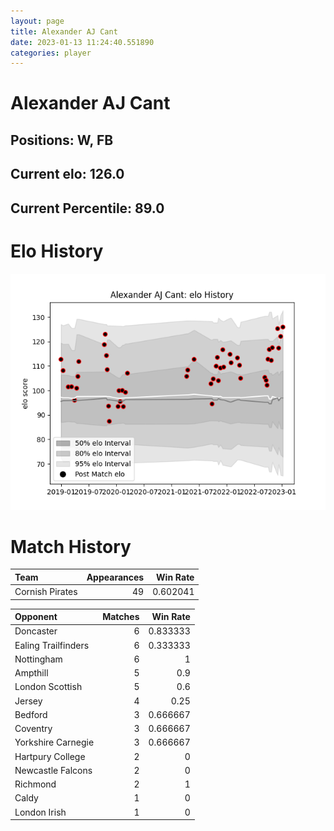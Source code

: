 ```yaml
---  
layout: page  
title: Alexander AJ Cant  
date: 2023-01-13 11:24:40.551890  
categories: player  
---
```

# Alexander AJ Cant

## Positions: W, FB

## Current elo: 126.0

## Current Percentile: 89.0

# Elo History


![elo history](history_AlexanderAJCant.png)
# Match History


| Team            |   Appearances |   Win Rate |
|:----------------|--------------:|-----------:|
| Cornish Pirates |            49 |   0.602041 |

| Opponent            |   Matches |   Win Rate |
|:--------------------|----------:|-----------:|
| Doncaster           |         6 |   0.833333 |
| Ealing Trailfinders |         6 |   0.333333 |
| Nottingham          |         6 |   1        |
| Ampthill            |         5 |   0.9      |
| London Scottish     |         5 |   0.6      |
| Jersey              |         4 |   0.25     |
| Bedford             |         3 |   0.666667 |
| Coventry            |         3 |   0.666667 |
| Yorkshire Carnegie  |         3 |   0.666667 |
| Hartpury College    |         2 |   0        |
| Newcastle Falcons   |         2 |   0        |
| Richmond            |         2 |   1        |
| Caldy               |         1 |   0        |
| London Irish        |         1 |   0        |